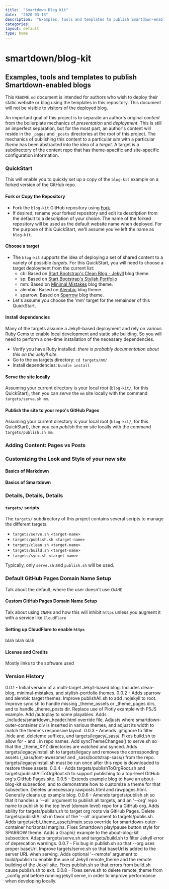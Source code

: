 ```yaml
---
title:  "Smartdown Blog Kit"
date:  "2020-03-13"
description:  "Examples, tools and templates to publish Smartdown-enabled blogs"
categories:
layout: default
type: home
---
```


# smartdown/blog-kit

## Examples, tools and templates to publish Smartdown-enabled blogs

This `README.md` document is intended for authors who wish to deploy their static website or blog using the templates in this repository. This document will not be visible to visitors of the deployed blog.

An important goal of this project is to separate an author's original *content* from the boilerplate mechanics of *presentation* and *deployment*. This is still an imperfect separation, but for the most part, an author's content will reside in the `_pages` and `_posts` directories at the root of this project. The mechanics of publishing this content to a particular *site* with a particular *theme* has been abstracted into the idea of a *target*. A target is a subdirectory of the content repo that has theme-specific and site-specific configuration information.

### QuickStart

This will enable you to quickly set up a copy of the `blog-kit` example on a forked version of the GitHub repo.

#### Fork or Copy the Repository

- Fork the `blog-kit` GitHub repository using [Fork](https://github.com/smartdown/blog-kit#fork-destination-box).
- If desired, rename your forked repository and edit its description from the default to a description of your choice. The name of the forked repository will be used as the default website name when deployed. For the purpose of this QuickStart, we'll assume you've left the name as `blog-kit`.

#### Choose a target

- The `blog-kit` supports the idea of deploying a set of shared content to a variety of possible *targets*. For this QuickStart, you will need to choose a target deployment from the current list:
	- cb: Based on [Start Bootstrap's Clean Blog - Jekyll](https://startbootstrap.com/themes/clean-blog-jekyll/) blog theme.
	- sp: Based on [Start Bootstrap's Stylish Portfolio](https://startbootstrap.com/previews/stylish-portfolio/)
	- mm: Based on [Minimal Mistakes](https://mmistakes.github.io/minimal-mistakes/) blog theme.
	- alembic: Based on [Alembic](https://github.com/daviddarnes/alembic) blog theme.
	- sparrow: Based on [Sparrow](https://github.com/lingxz/sparrow) blog theme.
- Let's assume you choose the 'mm' target for the remainder of this QuickStart.

#### Install dependencies

Many of the targets assume a Jekyll-based deployment and rely on various Ruby Gems to enable local development and static site building. So you will need to perform a one-time installation of the necessary dependencies.

- Verify you have Ruby installed. *there is probably documentation about this on the Jekyll site*.
- Go to the `mm` targets directory: `cd targets/mm/`
- Install dependencies: `bundle install`

#### Serve the site locally

Assuming your current directory is your local root (`blog-kit/`, for this QuickStart), then you can *serve* the `mm` site locally with the command `targets/serve.sh mm`.

#### Publish the site to your repo's GitHub Pages

Assuming your current directory is your local root (`blog-kit/`, for this QuickStart), then you can *publish* the `mm` site locally with the command `targets/publish.sh mm`.


### Adding Content: Pages vs Posts




### Customizing the Look and Style of your new site



#### Basics of Markdown




#### Basics of Smartdown



### Details, Details, Details

#### `targets/` scripts

The `targets/` subdirectory of this project contains several scripts to manage the different targets.

- `targets/serve.sh <target-name>`
- `targets/publish.sh <target-name>`
- `targets/clean.sh <target-name>`
- `targets/build.sh <target-name>`
- `targets/sync.sh <target-name>`

Typically, only `serve.sh` and `publish.sh` will be used.


### Default GitHub Pages Domain Name Setup

Talk about the default, where the user doesn't use `CNAME`


#### Custom GitHub Pages Domain Name Setup

Talk about using `CNAME` and how this will inhibit `https` unless you augment it with a service like `CloudFlare`

#### Setting up CloudFlare to enable `https`

blah blah blah


#### License and Credits

Mostly links to the software used


### Version History

0.0.1 - Initial version of a multi-target Jekyll-based blog. Includes clean-blog, minimal-mistakes, and stylish-portfolio themes.
0.0.2 - Adds sparrow and alembic target themes. Improve publishAll.sh to add .nojekyll to root. Improve sync.sh to handle missing _theme_assets or _theme_pages dirs, and to handle _theme_posts dir. Replace use of Plotly example with P5JS example. Add /autoplay to some playables. Adds _includes/smartdown_header.html override file. Adjusts where smartdown-outer-container div is inserted in various themes, and adjust its width to match the theme's responsive layout.
0.0.3 - Amends .gitignore to filter .hide and .deleteme suffixes, and targets/legacy/_sass/. Fixes build.sh to allow for - and . in repo names. Add syncThemeChanges() to serve.sh so that the _theme_XYZ directories are watched and synced. Adds targets/legacy/install.sh to targets/legacy and removes the corresponding assets (_sass/font-awesome/ and _sass/bootstrap-sass/) from the repo. targets/legacy/install.sh must be run once after this repo is downloaded to restore these assets.
0.0.4 - Adds targets/publishToOrgRoot.sh and targets/publishAllToOrgRoot.sh to support publishing to a top-level GitHub org's GitHub Pages site.
0.0.5 - Extends example blog to have an about-blog-kit subsection, and to demonstrate how to customize a theme for that subsection. Deletes unnecessary rawposts.html and rawpages.html. Generally cleans up example blog.
0.0.6 - Amends targets/publish.sh so that it handles a '--all' argument to publish all targets, and an '--org' repo name to publish to the top level (domain level) repo for a GitHub org. Adds ability for targets/publish.sh to target org roots via GitHub Pages. Delete targets/publishAll.sh in favor of the '--all' argument to targets/publis.sh. Adds targets/cb/_theme_assets/main.scss override for smartdown-outer-container horizontal margins. Fixes Smartdown play/pause button style for SPARROW theme. Adds a Graphiz example to the about-blog-kit subsection. Adapts targets/serve.sh and targets/build.sh to filter Jekyll error of deprecation warnings.
0.0.7 - Fix bug in publish.sh so that --org uses proper baseUrl. Improve targets/serve.sh so that baseUrl is added to the server URL when serving. Adds optional '--remote' argument to build/publish to enable the use of Jekyll remote_theme and the remote building of the Jekyll site. Fixes publish.sh so that errors from build.sh cause publish.sh to exit.
0.0.8 - Fixes serve.sh to delete remote_theme from _config.yml before running jekyll serve, in order to improve performance when developing locally.
